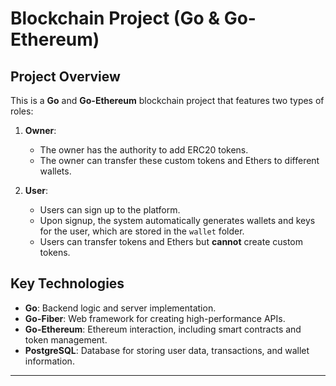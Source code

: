 # Blockchain Project (Go & Go-Ethereum)

## Project Overview

This is a **Go** and **Go-Ethereum** blockchain project that features two types of roles:

1. **Owner**:  
   - The owner has the authority to add ERC20 tokens.  
   - The owner can transfer these custom tokens and Ethers to different wallets.

2. **User**:  
   - Users can sign up to the platform.  
   - Upon signup, the system automatically generates wallets and keys for the user, which are stored in the `wallet` folder.  
   - Users can transfer tokens and Ethers but **cannot** create custom tokens.

## Key Technologies

- **Go**: Backend logic and server implementation.
- **Go-Fiber**: Web framework for creating high-performance APIs.
- **Go-Ethereum**: Ethereum interaction, including smart contracts and token management.
- **PostgreSQL**: Database for storing user data, transactions, and wallet information.

---

